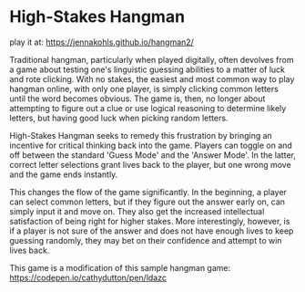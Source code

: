 # High-Stakes Hangman

play it at: https://jennakohls.github.io/hangman2/

Traditional hangman, particularly when played digitally, often devolves from a
game about testing one's linguistic guessing abilities to a matter of luck and
rote clicking. With no stakes, the easiest and most common way to play hangman
online, with only one player, is simply clicking common letters until the word
becomes obvious. The game is, then, no longer about attempting to figure out
a clue or use logical reasoning to determine likely letters, but having good luck
when picking random letters.

High-Stakes Hangman seeks to remedy this frustration by bringing an incentive
for critical thinking back into the game. Players can toggle on and off between
the standard 'Guess Mode' and the 'Answer Mode'. In the latter, correct letter
selections grant lives back to the player, but one wrong move and the game ends instantly.

This changes the flow of the game significantly. In the beginning, a player can
select common letters, but if they figure out the answer early on, can simply input it and move on.
They also get the increased intellectual satisfaction of being right for higher stakes.
More interestingly, however, is if a player is not sure of the answer and does not have
enough lives to keep guessing randomly, they may bet on their confidence and attempt
to win lives back.

This game is a modification of this sample hangman game: https://codepen.io/cathydutton/pen/ldazc
